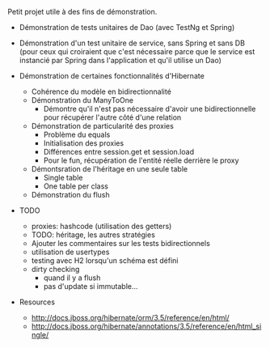Petit projet utile à des fins de démonstration.

* Démonstration de tests unitaires de Dao (avec TestNg et Spring)

* Démonstration d'un test unitaire de service, sans Spring et sans DB (pour ceux qui croiraient que c'est nécessaire parce que le service est instancié par Spring dans l'application et qu'il utilise un Dao)

* Démonstration de certaines fonctionnalités d'Hibernate
	+ Cohérence du modèle en bidirectionnalité
	+ Démonstration du ManyToOne
		- Démontre qu'il n'est pas nécessaire d'avoir une bidirectionnelle pour récupérer l'autre côté d'une relation
	+ Démonstration de particularité des proxies
		- Problème du equals
		- Initialisation des proxies
		- Différences entre session.get et session.load
		- Pour le fun, récupération de l'entité réelle derrière le proxy
	+ Démontsration de l'héritage en une seule table
		- Single table
		- One table per class
	+ Démonstration du flush

* TODO
	+ proxies: hashcode (utilisation des getters)
	+ TODO: héritage, les autres stratégies
	+ Ajouter les commentaires sur les tests bidirectionnels
	+ utilisation de usertypes
	+ testing avec H2 lorsqu'un schéma est défini
	+ dirty checking
		- quand il y a flush
		- pas d'update si immutable...

* Resources 
	+ <http://docs.jboss.org/hibernate/orm/3.5/reference/en/html/>
	+ <http://docs.jboss.org/hibernate/annotations/3.5/reference/en/html_single/>